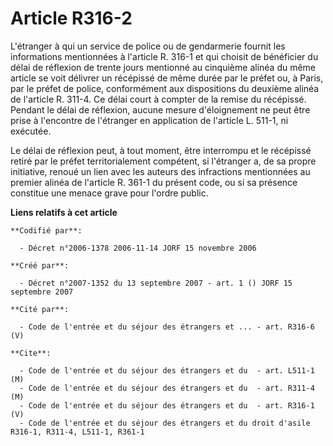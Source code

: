 # Article R316-2

L'étranger à qui un service de police ou de gendarmerie fournit les informations mentionnées à l'article R. 316-1 et qui
choisit de bénéficier du délai de réflexion de trente jours mentionné au cinquième alinéa du même article se voit délivrer un
récépissé de même durée par le préfet ou, à Paris, par le préfet de police, conformément aux dispositions du deuxième alinéa
de l'article R. 311-4. Ce délai court à compter de la remise du récépissé. Pendant le délai de réflexion, aucune mesure
d'éloignement ne peut être prise à l'encontre de l'étranger en application de l'article L. 511-1, ni exécutée.

Le délai de réflexion peut, à tout moment, être interrompu et le récépissé retiré par le préfet territorialement compétent,
si l'étranger a, de sa propre initiative, renoué un lien avec les auteurs des infractions mentionnées au premier alinéa de
l'article R. 361-1 du présent code, ou si sa présence constitue une menace grave pour l'ordre public.

**Liens relatifs à cet article**

	**Codifié par**:

	  - Décret n°2006-1378 2006-11-14 JORF 15 novembre 2006

	**Créé par**:

	  - Décret n°2007-1352 du 13 septembre 2007 - art. 1 () JORF 15 septembre 2007

	**Cité par**:

	  - Code de l'entrée et du séjour des étrangers et ... - art. R316-6 (V)

	**Cite**:

	  - Code de l'entrée et du séjour des étrangers et du  - art. L511-1 (M)
	  - Code de l'entrée et du séjour des étrangers et du  - art. R311-4 (M)
	  - Code de l'entrée et du séjour des étrangers et du  - art. R316-1 (V)
	  - Code de l'entrée et du séjour des étrangers et du droit d'asile R316-1, R311-4, L511-1, R361-1
